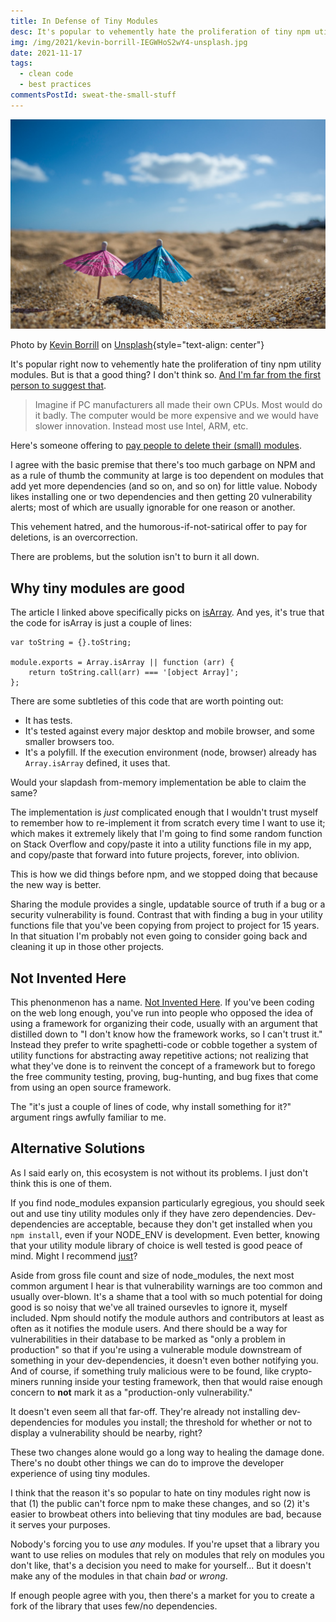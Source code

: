 ```yaml
---
title: In Defense of Tiny Modules
desc: It's popular to vehemently hate the proliferation of tiny npm utility modules. But is that a good thing?
img: /img/2021/kevin-borrill-IEGWHoS2wY4-unsplash.jpg
date: 2021-11-17
tags:
  - clean code
  - best practices
commentsPostId: sweat-the-small-stuff
---
```


![Tiny umbrellas at the beach](/img/2021/kevin-borrill-IEGWHoS2wY4-unsplash.jpg)

Photo by <a href="https://unsplash.com/@kev2480?utm_source=unsplash&utm_medium=referral&utm_content=creditCopyText">Kevin Borrill</a> on <a href="https://unsplash.com/s/photos/tiny?utm_source=unsplash&utm_medium=referral&utm_content=creditCopyText">Unsplash</a>{style="text-align: center"}

It's popular right now to vehemently hate the proliferation of tiny npm utility modules. But is that a good thing? I don't think so. [And I'm far from the first person to suggest that](https://blog.sindresorhus.com/small-focused-modules-9238d977a92a).

> Imagine if PC manufacturers all made their own CPUs. Most would do it badly. The computer would be more expensive and we would have slower innovation. Instead most use Intel, ARM, etc.

Here's someone offering to [pay people to delete their (small) modules](https://drewdevault.com/2021/11/16/Cash-for-leftpad.html).

I agree with the basic premise that there's too much garbage on NPM and as a rule of thumb the community at large is too dependent on modules that add yet more dependencies (and so on, and so on) for little value. Nobody likes installing one or two dependencies and then getting 20 vulnerability alerts; most of which are usually ignorable for one reason or another.

This vehement hatred, and the humorous-if-not-satirical offer to pay for deletions, is an overcorrection.

There are problems, but the solution isn't to burn it all down.

## Why tiny modules are good

The article I linked above specifically picks on [isArray](https://www.npmjs.com/package/isarray). And yes, it's true that the code for isArray is just a couple of lines:

```js/
var toString = {}.toString;

module.exports = Array.isArray || function (arr) {
	return toString.call(arr) === '[object Array]';
};
```

There are some subtleties of this code that are worth pointing out:

- It has tests.
- It's tested against every major desktop and mobile browser, and some smaller browsers too.
- It's a polyfill. If the execution environment (node, browser) already has `Array.isArray` defined, it uses that.

Would your slapdash from-memory implementation be able to claim the same?

The implementation is _just_ complicated enough that I wouldn't trust myself to remember how to re-implement it from scratch every time I want to use it; which makes it extremely likely that I'm going to find some random function on Stack Overflow and copy/paste it into a utility functions file in my app, and copy/paste that forward into future projects, forever, into oblivion.

This is how we did things before npm, and we stopped doing that because the new way is better.

Sharing the module provides a single, updatable source of truth if a bug or a security vulnerability is found. Contrast that with finding a bug in your utility functions file that you've been copying from project to project for 15 years. In that situation I'm probably not even going to consider going back and cleaning it up in those other projects.

## Not Invented Here

This phenonmenon has a name. [Not Invented Here](https://en.wikipedia.org/wiki/Not_invented_here). If you've been coding on the web long enough, you've run into people who opposed the idea of using a framework for organizing their code, usually with an argument that distilled down to "I don't know how the framework works, so I can't trust it." Instead they prefer to write spaghetti-code or cobble together a system of utility functions for abstracting away repetitive actions; not realizing that what they've done is to reinvent the concept of a framework but to forego the free community testing, proving, bug-hunting, and bug fixes that come from using an open source framework.

The "it's just a couple of lines of code, why install something for it?" argument rings awfully familiar to me.

## Alternative Solutions

As I said early on, this ecosystem is not without its problems. I just don't think this is one of them.

If you find node_modules expansion particularly egregious, you should seek out and use tiny utility modules only if they have zero dependencies. Dev-dependencies are acceptable, because they don't get installed when you `npm install`, even if your NODE_ENV is development. Even better, knowing that your utility module library of choice is well tested is good peace of mind. Might I recommend [just](https://github.com/angus-c/just)?

Aside from gross file count and size of node_modules, the next most common argument I hear is that vulnerability warnings are too common and usually over-blown. It's a shame that a tool with so much potential for doing good is so noisy that we've all trained oursevles to ignore it, myself included. Npm should notify the module authors and contributors at least as often as it notifies the module users. And there should be a way for vulnerabilities in their database to be marked as "only a problem in production" so that if you're using a vulnerable module downstream of something in your dev-dependencies, it doesn't even bother notifying you. And of course, if something truly malicious were to be found, like crypto-miners running inside your testing framework, then that would raise enough concern to **not** mark it as a "production-only vulnerability."

It doesn't even seem all that far-off. They're already not installing dev-dependencies for modules you install; the threshold for whether or not to display a vulnerability should be nearby, right?

These two changes alone would go a long way to healing the damage done. There's no doubt other things we can do to improve the developer experience of using tiny modules.

I think that the reason it's so popular to hate on tiny modules right now is that (1) the public can't force npm to make these changes, and so (2) it's easier to browbeat others into believing that tiny modules are bad, because it serves your purposes.

Nobody's forcing you to use _any_ modules. If you're upset that a library you want to use relies on modules that rely on modules that rely on modules you don't like, that's a decision you need to make for yourself... But it doesn't make any of the modules in that chain _bad_ or _wrong_.

If enough people agree with you, then there's a market for you to create a fork of the library that uses few/no dependencies.
